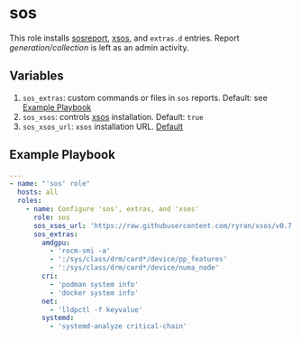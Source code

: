 # sos

This role installs [sosreport](https://github.com/sosreport/sos),
[xsos](https://github.com/ryran/xsos),
and `extras.d` entries. Report _generation/collection_ is left as an admin activity.

## Variables

1. `sos_extras`: custom commands or files in `sos` reports.
Default: see [Example Playbook](#example-playbook)
2. `sos_xsos`: controls [xsos](https://github.com/ryran/xsos) installation.
Default: `true`
3. `sos_xsos_url`: `xsos` installation URL.
[Default](https://github.com/ryran/xsos/raw/master/xsos)

## Example Playbook

```yaml
---
- name: "'sos' role"
  hosts: all
  roles:
    - name: Configure 'sos', extras, and 'xsos'
      role: sos
      sos_xsos_url: 'https://raw.githubusercontent.com/ryran/xsos/v0.7.33/xsos'
      sos_extras:
        amdgpu:
          - 'rocm-smi -a'
          - ':/sys/class/drm/card*/device/pp_features'
          - ':/sys/class/drm/card*/device/numa_node'
        cri:
          - 'podman system info'
          - 'docker system info'
        net:
          - 'lldpctl -f keyvalue'
        systemd:
          - 'systemd-analyze critical-chain'
```

